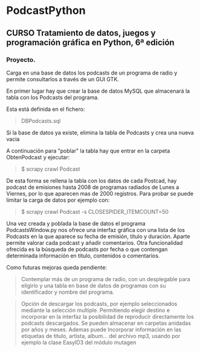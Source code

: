 # PodcastPython

## CURSO Tratamiento de datos, juegos y programación gráfica en Python, 6ª edición

### Proyecto. 

Carga en una base de datos los podcasts de un programa de radio y permite consultarlos a través de un GUI GTK. 

En primer lugar hay que crear la base de datos MySQL que almacenará la tabla con los Podcasts del programa.

Esta está definida en el fichero:
> DBPodcasts.sql

Si la base de datos ya existe, elimina la tabla de Podcasts y crea una nueva vacia

A continuación para "poblar" la tabla hay que entrar en la carpeta ObtenPodcast y ejecutar:
> $ scrapy crawl Podcast
    
De esta forma se rellena la tabla con los datos de cada Postcad, hay podcast de emisiones hasta 2008 de programas
radiados de Lunes a Viernes, por lo que aparecen mas de 2000 registros. Para probar se puede limitar la carga de datos
por ejemplo con:
> $ scrapy crawl Podcast -s CLOSESPIDER_ITEMCOUNT=50
    
Una vez creada y poblada la base de datos el programa PodcastsWindow.py nos ofrece una interfaz gráfica con una lista de los Podcasts en la que aparece su fecha de emisión, título y duración. Aparte permite valorar cada podcast y añadir comentarios.
Otra funcionalidad ofrecida es la búsqueda de podcasts por fecha o que contengan determinada información en título, contenidos o comentarios.

Como futuras mejoras queda pendiente:

> Contemplar más de un programa de radio, con un desplegable para eligirlo y una tabla en base de datos de programas con su identificador y nombre del programa. 

> Opción de descargar los podcasts, por ejemplo seleccionados mediante la selección multiple. Permitiendo elegir destino e incorporar en la interfaz la posibilidad de reproducir directamente los podcasts descargados. Se pueden almacenar en carpetas anidadas por años y meses. Ademas puede Incorporar información en las etiquetas de titulo, artista, album... del archivo mp3, usando por ejemplo la clase EasyID3 del módulo mutagen

